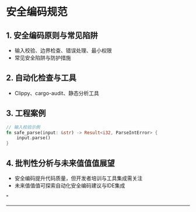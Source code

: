 ﻿# 安全编码规范

## 1. 安全编码原则与常见陷阱

- 输入校验、边界检查、错误处理、最小权限
- 常见安全陷阱与防护措施

## 2. 自动化检查与工具

- Clippy、cargo-audit、静态分析工具

## 3. 工程案例

```rust
// 输入校验示例
fn safe_parse(input: &str) -> Result<i32, ParseIntError> {
    input.parse()
}
```

## 4. 批判性分析与未来值值值展望

- 安全编码提升代码质量，但开发者培训与工具集成需关注
- 未来值值值可探索自动化安全编码建议与IDE集成

"

---
